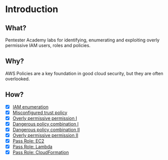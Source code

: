 ﻿# Introduction

## What?

Pentester Academy labs for identifying, enumerating and exploiting overly permissive IAM users, roles and policies.

## Why?

AWS Policies are a key foundation in good cloud security, but they are often overlooked. 

## How?

- [x] [IAM enumeration](enum-iam.md)
- [x] [Misconfigured trust policy](mis-trust-policy.md)
- [x] [Overly permissive permission I](overly-permissive-1.md)
- [x] [Dangerous policy combination I](dangerous-policy-1.md)
- [x] [Dangerous policy combination II](dangerous-policy-2.md)
- [x] [Overly permissive permission II](overly-permissive-2.md)
- [x] [Pass Role: EC2](pass-role-ec2.md)
- [x] [Pass Role: Lambda](pass-role-lambda.md)
- [x] [Pass Role: CloudFormation](pass-role-formation.md)
